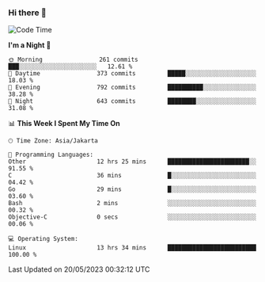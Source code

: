 ### Hi there 👋

<!--
**rmsubekti/rmsubekti** is a ✨ _special_ ✨ repository because its `README.md` (this file) appears on your GitHub profile.

Here are some ideas to get you started:

- 🔭 I’m currently working on ...
- 🌱 I’m currently learning ...
- 👯 I’m looking to collaborate on ...
- 🤔 I’m looking for help with ...
- 💬 Ask me about ...
- 📫 How to reach me: ...
- 😄 Pronouns: ...
- ⚡ Fun fact: ...
-->

<!--START_SECTION:waka-->
![Code Time](http://img.shields.io/badge/Code%20Time-1%2C398%20hrs%2057%20mins-blue)

**I'm a Night 🦉** 

```text
🌞 Morning                261 commits         ███░░░░░░░░░░░░░░░░░░░░░░   12.61 % 
🌆 Daytime                373 commits         █████░░░░░░░░░░░░░░░░░░░░   18.03 % 
🌃 Evening                792 commits         ██████████░░░░░░░░░░░░░░░   38.28 % 
🌙 Night                  643 commits         ████████░░░░░░░░░░░░░░░░░   31.08 % 
```


📊 **This Week I Spent My Time On** 

```text
🕑︎ Time Zone: Asia/Jakarta

💬 Programming Languages: 
Other                    12 hrs 25 mins      ███████████████████████░░   91.55 % 
C                        36 mins             █░░░░░░░░░░░░░░░░░░░░░░░░   04.42 % 
Go                       29 mins             █░░░░░░░░░░░░░░░░░░░░░░░░   03.60 % 
Bash                     2 mins              ░░░░░░░░░░░░░░░░░░░░░░░░░   00.32 % 
Objective-C              0 secs              ░░░░░░░░░░░░░░░░░░░░░░░░░   00.06 % 

💻 Operating System: 
Linux                    13 hrs 34 mins      █████████████████████████   100.00 % 
```


 Last Updated on 20/05/2023 00:32:12 UTC
<!--END_SECTION:waka-->
